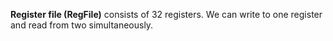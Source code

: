 **Register file (RegFile)** consists of 32 registers. We can write to one register and read from two simultaneously.